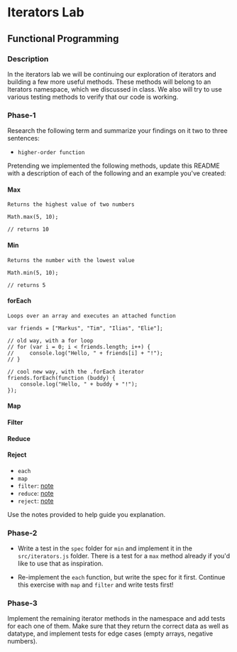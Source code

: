 # Iterators Lab
## Functional Programming


### Description

In the iterators lab we will be continuing our exploration of iterators and building a few more useful methods. These methods will belong to an Iterators namespace, which we discussed in class. We also will try to use various testing methods to verify that our code is working.


### Phase-1

Research the following term and summarize your findings on it two to three sentences:

* `higher-order function`

Pretending we implemented the following methods, update this README with a description of each of the following and an example you've created:

#### Max

    Returns the highest value of two numbers

    Math.max(5, 10);

    // returns 10

#### Min

    Returns the number with the lowest value

    Math.min(5, 10);

    // returns 5

#### forEach

    Loops over an array and executes an attached function

    var friends = ["Markus", "Tim", "Ilias", "Elie"];

    // old way, with a for loop
    // for (var i = 0; i < friends.length; i++) {
    //     console.log("Hello, " + friends[i] + "!");
    // }

    // cool new way, with the .forEach iterator
    friends.forEach(function (buddy) {
        console.log("Hello, " + buddy + "!");
    });

#### Map

#### Filter

#### Reduce

#### Reject

* `each`
* `map`
* `filter`: [note](https://developer.mozilla.org/en-US/docs/Web/JavaScript/Reference/Global_Objects/Array/filter)
* `reduce`: [note](https://developer.mozilla.org/en-US/docs/Web/JavaScript/Reference/Global_Objects/Array/reduce)
* `reject`: [note](http://underscorejs.org/#reject)

Use the notes provided to help guide you explanation.


### Phase-2

* Write a test in the `spec` folder for `min` and implement it in the `src/iterators.js` folder. There is a test for a `max` method already if you'd like to use that as inspiration.

* Re-implement the `each` function, but write the spec for it first. Continue this exercise with `map` and `filter` and write tests first!


### Phase-3

Implement the remaining iterator methods in the namespace and add tests for each one of them. Make sure that they return the correct data as well as datatype, and implement tests for edge cases (empty arrays, negative numbers).

